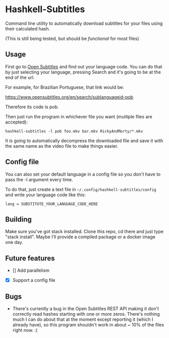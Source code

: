 # Hashkell-Subtitles

Command line utility to automatically download subtitles for your files using their calculated hash.

(This is still being tested, but should be _functional_ for most files)

## Usage

First go to [Open Subtitles](https://www.opensubtitles.org) and find out your language code. You can do that by just selecting your language, pressing Search and it's going to be at the end of the url.

For example, for Brazilian Portuguese, that link would be:

https://www.opensubtitles.org/en/search/sublanguageid-pob

Therefore its code is pob.


Then just run the program in whichever file you want (multiple files are accepted):

```
hashkell-subtitles -l pob foo.mkv bar.mkv RickyAndMorty/*.mkv
```

It is going to automatically decompress the downloaded file and save it with the same name as the video file to make things easier.

## Config file

You can also set your default language in a config file so you don't have to pass the -l argument every time.

To do that, just create a text file in ```~/.config/hashkell-subtitles/config``` and write your language code like this:

```
lang = SUBSTITUTE_YOUR_LANGUAGE_CODE_HERE
```

## Building

Make sure you've got stack installed. Clone this repo, cd there and just type "stack install".
Maybe I'll provide a compiled package or a docker image one day.

## Future features

- [] Add parallelism
- [X] Support a config file

## Bugs

- There's currently a bug in the Open Subtitles REST API making it don't correctly read hashes starting with one or more zeros. There's nothing much I can do about that at the moment except reporting it (which I already have), so this program shouldn't work in about ~ 10% of the files right now. :(